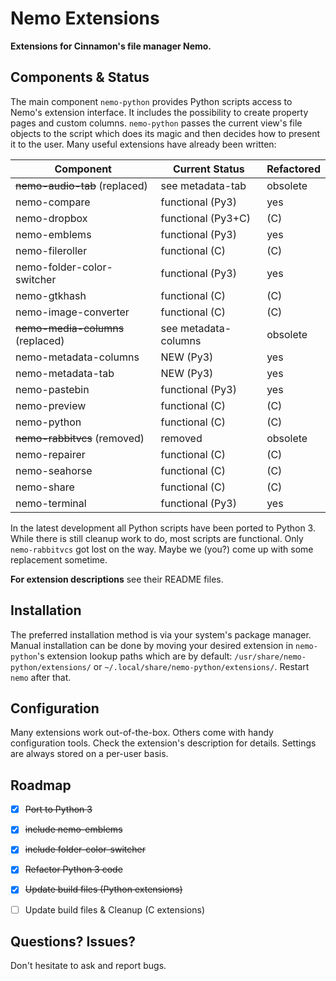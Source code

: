 # Nemo Extensions

**Extensions for Cinnamon's file manager Nemo.**


## Components & Status

The main component `nemo-python` provides Python scripts access to Nemo's
extension interface. It includes the possibility to create property pages
and custom columns. `nemo-python` passes the current view's file objects
to the script which does its magic and then decides how to present it to
the user.
Many useful extensions have already been written:

| Component                         | Current Status       | Refactored |
|-----------------------------------|----------------------|------------|
| ~~nemo-audio-tab~~ (replaced)     | see metadata-tab     | obsolete   |
| nemo-compare                      | functional (Py3)     | yes        |
| nemo-dropbox                      | functional (Py3+C)   | (C)        |
| nemo-emblems                      | functional (Py3)     | yes        |
| nemo-fileroller                   | functional (C)       | (C)        |
| nemo-folder-color-switcher        | functional (Py3)     | yes        |
| nemo-gtkhash                      | functional (C)       | (C)        |
| nemo-image-converter              | functional (C)       | (C)        |
| ~~nemo-media-columns~~ (replaced) | see metadata-columns | obsolete   |
| nemo-metadata-columns             | NEW (Py3)            | yes        |
| nemo-metadata-tab                 | NEW (Py3)            | yes        |
| nemo-pastebin                     | functional (Py3)     | yes        |
| nemo-preview                      | functional (C)       | (C)        |
| nemo-python                       | functional (C)       | (C)        |
| ~~nemo-rabbitvcs~~ (removed)      | removed              | obsolete   |
| nemo-repairer                     | functional (C)       | (C)        |
| nemo-seahorse                     | functional (C)       | (C)        |
| nemo-share                        | functional (C)       | (C)        |
| nemo-terminal                     | functional (Py3)     | yes        |


In the latest development all Python scripts have been ported to Python 3.
While there is still cleanup work to do, most scripts are functional.
Only `nemo-rabbitvcs` got lost on the way. Maybe we (you?) come up with
some replacement sometime.

**For extension descriptions** see their README files.


## Installation

The preferred installation method is via your system's package manager.
Manual installation can be done by moving your desired extension in
`nemo-python`'s extension lookup paths which are by default:
`/usr/share/nemo-python/extensions/` or
`~/.local/share/nemo-python/extensions/`.
Restart `nemo` after that.


## Configuration

Many extensions work out-of-the-box. Others come with handy configuration
tools. Check the extension's description for details. Settings are always
stored on a per-user basis.


## Roadmap

- [x] ~~Port to Python 3~~
- [x] ~~include nemo-emblems~~
- [x] ~~include folder-color-switcher~~
- [x] ~~Refactor Python 3 code~~
- [x] ~~Update build files (Python extensions)~~
- [ ] Update build files & Cleanup (C extensions)


## Questions? Issues?

Don't hesitate to ask and report bugs.
